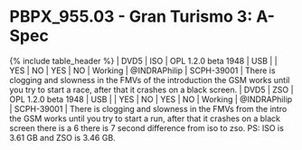 # PBPX_955.03 - Gran Turismo 3: A-Spec

{% include table_header %} 
| DVD5 | ISO | OPL 1.2.0 beta 1948 | USB | | YES | NO | YES | NO | Working | @INDRAPhilip | SCPH-39001 | There is clogging and slowness in the FMVs of the introduction the GSM works until you try to start a race, after that it crashes on a black screen.
| DVD5 | ZSO | OPL 1.2.0 beta 1948 | USB | | YES | NO | YES | NO | Working | @INDRAPhilip | SCPH-39001 | There is clogging and slowness in the FMVs from the intro the GSM works until you try to start a run, after that it crashes on a black screen there is a 6 there is 7 second difference from iso to zso. PS: ISO is 3.61 GB and ZSO is 3.46 GB.
